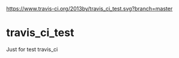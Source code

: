 
https://www.travis-ci.org/2013by/travis_ci_test.svg?branch=master
# travis_ci_test

Just for test travis_ci
